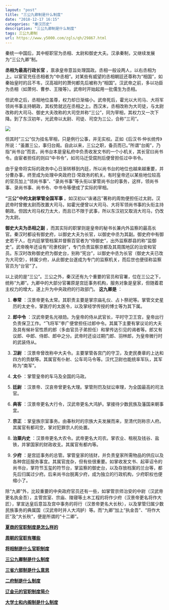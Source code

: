 ```yaml
---
layout: "post"
title: "三公九卿制是什么制度"
date: "2018-12-17 16:15"
categories: "秦汉历史"
description: "三公九卿制是什么制度"
tags: 三公九卿制
url: https://www.y5000.com/zgls/qh/29867.html
---
```






秦统一中国后，其中枢职官为丞相、太尉和御史大夫。汉承秦制，又继续发展为“三公九卿”制。

**丞相为最高行政长官**
，禀承皇帝意旨处理国政。丞相一般设两人，以右丞相为上。以宦官充任丞相者为“中丞相”。对某些有威望的丞相朝廷还尊称为“相国”，如秦始皇时的吕不韦，汉高祖时的萧何都先后被称为“相国”。汉武帝之前，多以功臣为丞相（如萧何、曹参、王陵等）。武帝时开始起用一批儒生为丞相。

但武帝之后，丞相地位虽尊，权力却日渐缩小。武帝死后，霍光以大司马、大将军领尚书事主持朝政，其权势就远在丞相之上。西汉末，丞相改称为大司徒，与太尉改称的大司马、御史大夫改称的大司空并称“三公”，同为宰相，其权力又一次下降。到了东汉初年，光武帝以太尉、司徒、司空为三公，合称“三司”。

![](https://img.y5000.com/uploads/allimg/180423/8-1P423142S3P3.jpg)

但其时“三公”仅为挂名宰相，只是例行公事，并无实权。正如《后汉书·仲长统传》所说：“虽置三公，事归台阁。自此以来，三公之职，备员而已。”所谓“台阁”，乃指“尚书台”而言。尚书台本是皇私府中负责收发文书的一个小机关，其长官曰尚书令。由宦者担任的则曰“中书令”，如司马迁受腐刑后便曾担任过中书令。

由于皇帝将实际的政务中心日渐转移到内廷，所以尚书台的地位也越来越重要，并分曹办事，终至成为处理中央政府日·常政务的机关。有时皇帝还以某些地位较高的官员加上“领尚书事”、“录尚书事”等头衔以掌管尚书台的事务，这样，领尚书事、录尚书事、尚书令、中书令等便成了实际的宰相。

**“三公”中的太尉掌管全国军事**
。如汉初以“诛诸吕”著称的周勃便担任过太尉。汉武帝时曾撤太尉而改置大司马，如霍光便曾以大司马、大将军领尚书事的头衔主持朝政。但因大司马权力太大，而且已不限于武事，所以东汉初又取消大司马，仍改为太尉。

**御史大夫为丞相之副**
，而其实际的职掌则是皇帝的秘书长兼内外监察的最高长官。秦汉时都设有御史府，以御史大夫为长官，以御史中丞为其副。御史府中有御史若干人，在内廷掌管档案并督察百官者为“侍御史”，出外监察郡县的称“监御史”。武帝晚年还设有“司隶校尉”，专门负责监察京都及其周围地区的治安和官员。东汉时改称御史府为御史台，别称“宪台”，以御史中丞为长官（御史大夫已改为大司空），转属少府，从此御史台遂成为专门的监察机关，而后世也便径称监察官员为“台官”了。

以上说的是“三公”。三公之外，秦汉还有九个重要的官员和官署，位在三公之下，统称“九卿”。九卿中的大部分官署原是宫廷事务机构，服务对象是皇家，但随着君主权力的增大，遂上升为中央政府的行政部门。
**这九卿是** ：

1. **奉常** ：汉景帝更名太常。其职责主要是掌宗庙礼仪、占卜祭祀等。掌管文史星历的太史令，掌医疗的太医令，以及掌经学传授的博士等为其下属。

2. **郎中令** ：汉武帝更名光禄勋。为皇帝的侍从武官长，平时守卫王宫，皇帝出行负责保卫工作。“飞将军”李广便曾担任过郎中令。其属下主要有掌议论的大夫及具有候补官性质的郎（多由官员子弟担任）和掌传达引见的谒者等。郎又有议郎、中郎、侍郎、郎中之分。武帝时还设过期门郎、羽林郎，为皇帝微行时的武装侍从。

3. **卫尉** ：汉景帝曾改称中大夫令。主要掌管各宫门的守卫，及吏民奏章的上达和四方的贡献等。其属官有仆射、公车司马令等。汉代卫尉也能统率军队，其军称为“南军”。

4. **太仆** ：掌管皇帝的车马及全国的马政。

5. **廷尉** ：汉景帝、汉哀帝曾更名大理。掌管刑罚及狱讼审理，为全国最高的司法官。

6. **典客** ：汉景帝更名大行令，汉武帝更名大鸿胪。掌接待少数民族及藩国来朝事宜。

7. **宗正** ：掌皇族宗室事务。由春秋时的宗族大夫发展而来，至清代则称宗人府。其属官有都司空，掌对犯罪宗人的处置。

8. **治粟内史** ：汉景帝更名大农令。武帝更名大司农。掌农业、租税及钱谷、盐铁，并掌国家的财政收支。其属官有都内等。

9. **少府** ：是宫廷事务的总管。掌管皇家的钱财，并负责皇家所需物品的供应以及各种宫廷服务事宜。其属官庞杂，但有些很重要。如掌收发文书、起草诏令的尚书台，掌符节玉玺的符节台，掌监察的御史台，以及存放档案的兰台等，都先后归属过少府。后来尚书台脱离少府，成为独立的行政机构，少府职权也便缩小了。

除“九卿”外，比较重要的中央政府官员还有一些，如掌管京师治安的中尉（汉武帝更名执金吾），主管宫室、宗庙、陵寝等土木工程的将作少府（汉景帝更名将作大匠），掌宣达皇后意旨及宫中事务的将行（汉景帝更名大长秋），以及掌管归属少数民族事务的典属国（汉武帝时并人大鸿胪）等。而“九卿”加上“执金吾”、“将作大匠”及“大长秋”，便是所谓的“十二卿”。

**[夏商的官职制度是怎么样的](https://www.y5000.com/zgls/xsz/29864.html)**

**[周朝的官职有哪些](https://www.y5000.com/zgls/xsz/29865.html)**

**[将相制是什么官职制度](https://www.y5000.com/zgls/cqzg/29866.html)**

**[三公九卿制是什么制度](https://www.y5000.com/zgls/qh/29867.html)**

**[三省六部制是什么意思](https://www.y5000.com/zgls/29868.html)**

**[二府制是什么制度](https://www.y5000.com/zgls/sy/29869.html)**

**[辽金元的官职制度简介](https://www.y5000.com/zgls/liaojinlishi/2018/0423/29870.html)**

**[大学士和内阁制是什么制度](https://www.y5000.com/zgls/mq/29871.html)**
